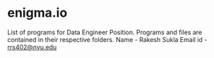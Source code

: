 # enigma.io
List of programs for Data Engineer Position. Programs and files are contained in their respective folders.
Name - Rakesh Sukla
Email id - rrs402@nyu.edu
